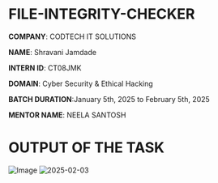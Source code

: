 # FILE-INTEGRITY-CHECKER

**COMPANY**: CODTECH IT SOLUTIONS

**NAME**:  Shravani Jamdade

**INTERN ID**: CT08JMK

**DOMAIN**: Cyber Security & Ethical Hacking

**BATCH DURATION**:January 5th, 2025 to February 5th, 2025

**MENTOR NAME**: NEELA SANTOSH

# OUTPUT OF THE TASK
![Image](https://github.com/user-attachments/assets/a0245304-1143-4d28-b88d-91a498ad0d92)
![2025-02-03](https://github.com/user-attachments/assets/a8c30a70-bc70-4779-a9ad-662f1e88f6b7)


















